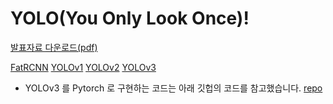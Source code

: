 # YOLO(You Only Look Once)!
[발표자료 다운로드(pdf)](https://github.com/dss-14th/deeplearning-repo-2/files/5764532/YOLO.You.only.look.once.pdf)

[FatRCNN]()
[YOLOv1]()
[YOLOv2]()
[YOLOv3]()

- YOLOv3 를 Pytorch 로 구현하는 코드는 아래 깃헙의 코드를 참고했습니다.
[repo](https://github.com/ayooshkathuria/YOLO_v3_tutorial_from_scratch)



